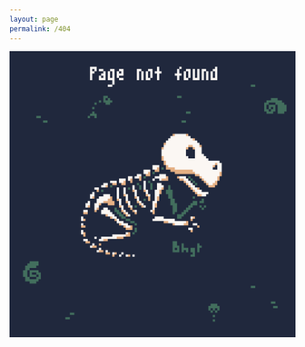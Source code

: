 ```yaml
---
layout: page
permalink: /404
---
```

<div style="text-align:center; margin:0px; padding:0px">
  <a href="https://twitter.com/bhagat_nagi">
    <img style="max-height:100vh; max-width:auto; display:block;" src="assets/images/branding/emaleth/404.png">
  </a>
</div>
